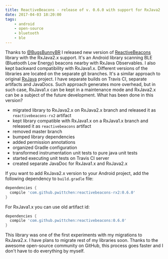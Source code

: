 ```yaml
---
title: ReactiveBeacons - release of v. 0.6.0 with support for RxJava2
date: 2017-04-03 18:20:00
tags:
	- android
	- open-source
	- bluetooth
	- ble
---
```


Thanks to [@BugsBunnyBR](https://github.com/BugsBunnyBR) I released new version of [ReactiveBeacons](https://github.com/pwittchen/ReactiveBeacons) library with the RxJava2.x support. It's an Android library scanning BLE (Bluetooth Low Energy) beacons nearby with RxJava Observables. I also kept backward compatibility with RxJava1.x. Different versions of the libraries are located on the separate git branches. It's a similar approach to original [RxJava](https://github.com/ReactiveX/RxJava) project. I have separate builds on Travis CI, separate artifacts and JavaDocs. Such approach generates more overhead, but in such case, RxJava1.x can be kept in a maintenance mode and RxJava2.x can be a subject of the future development. What has been done in this version?

*   migrated library to RxJava2.x on RxJava2.x branch and released it as `reactivebeacons-rx2` artifact
*   kept library compatible with RxJava1.x on a RxJava1.x branch and released it as `reactivebeacons` artifact
*   removed master branch
*   bumped library dependencies
*   added permission annotations
*   organized Gradle configuration
*   transformed instrumentation unit tests to pure java unit tests
*   started executing unit tests on Travis CI server
*   created separate JavaDoc for RxJava1.x and RxJava2.x

If you want to add RxJava2.x version to your Android project, add the following dependency to `build.gradle` file:

```gradle
dependencies {
  compile 'com.github.pwittchen:reactivebeacons-rx2:0.6.0'
}
```

For RxJava1.x you can use old artifact id:

```gradle
dependencies {
  compile 'com.github.pwittchen:reactivebeacons:0.6.0'
}
```

This library was one of the first experiments with my migrations to RxJava2.x. I have plans to migrate rest of my libraries soon. Thanks to the awesome open-source community on GitHub, this process goes faster and I don't have to do everything by myself.